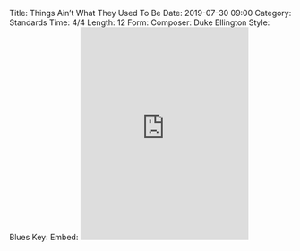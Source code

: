 Title: Things Ain’t What They Used To Be
Date: 2019-07-30 09:00
Category: Standards
Time: 4/4
Length: 12
Form:
Composer: Duke Ellington
Style: Blues
Key:
Embed: <iframe src="https://open.spotify.com/embed/user/thatdavidmiller/playlist/6am9nSkve9IgZ1jpCjMNkp" width="300" height="380" frameborder="0" allowtransparency="true" allow="encrypted-media"></iframe>
